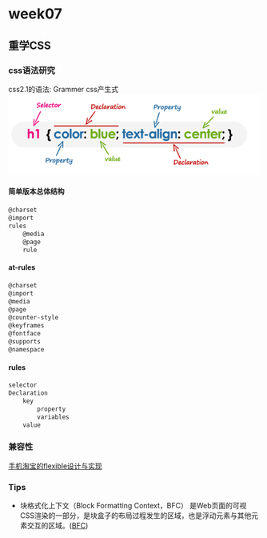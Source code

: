 # week07

## 重学CSS

### css语法研究

css2.1的语法:
Grammer css产生式
![alt 属性文本](./Css-Syntax.png)

#### 简单版本总体结构

    @charset
    @import
    rules
        @media
        @page
        rule

#### at-rules

    @charset
    @import
    @media
    @page
    @counter-style
    @keyframes
    @fontface
    @supports
    @namespace

#### rules

    selector
    Declaration
        key
            property
            variables
        value

### 兼容性

[手机淘宝的flexible设计与实现](http://www.html-js.com/article/2402)

### Tips

* 块格式化上下文（Block Formatting Context，BFC） 是Web页面的可视CSS渲染的一部分，是块盒子的布局过程发生的区域，也是浮动元素与其他元素交互的区域。([BFC](https://developer.mozilla.org/zh-CN/docs/Web/Guide/CSS/Block_formatting_context))
